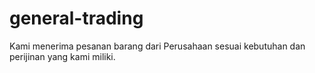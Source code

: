 # general-trading
Kami menerima pesanan barang dari Perusahaan sesuai kebutuhan dan perijinan yang kami miliki. 

